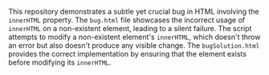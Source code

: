 This repository demonstrates a subtle yet crucial bug in HTML involving the `innerHTML` property.  The `bug.html` file showcases the incorrect usage of `innerHTML` on a non-existent element, leading to a silent failure.  The script attempts to modify a non-existent element's `innerHTML`, which doesn't throw an error but also doesn't produce any visible change. The `bugSolution.html` provides the correct implementation by ensuring that the element exists before modifying its `innerHTML`.